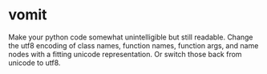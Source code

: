 # vomit

Make your python code somewhat unintelligible but still readable.
Change the utf8 encoding of class names, function names, function args, and name nodes with a fitting unicode representation.
Or switch those back from unicode to utf8.
